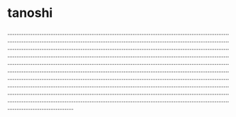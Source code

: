 # tanoshi

.............................................................................................................................................................................................................................................................................................................................................................................................................................................................................................................................................................................................................................................................................................................................................................................................................................................................................................................................................................................................................................................................................................................................................................................................................................................................................................................................